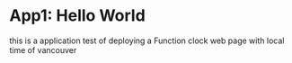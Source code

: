 # App1: Hello World

this  is a application test of deploying a Function clock web page with local time of vancouver
